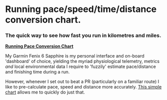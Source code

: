  # Running pace/speed/time/distance conversion chart.

### The quick way to see how fast you run in kilometres and miles.

**[Running Pace Conversion Chart](http://wachilt.github.io/running-pace-conversion-chart/)**

My Garmin Fenix 6 Sapphire is my personal interface and on-board 'dashboard' of choice, yielding the myriad physiological telemetry, metrics *and* local environmental data I require to 'fuzzily' estimate pace/distance and finishing time during a run.

However, whenever I set out to beat a PR (particularly on a familiar route) I like to pre-calculate pace, speed and distance more accurately. [This simple chart](http://wachilt.github.io/running-pace-conversion-chart/) allows me to quickly do just that.
